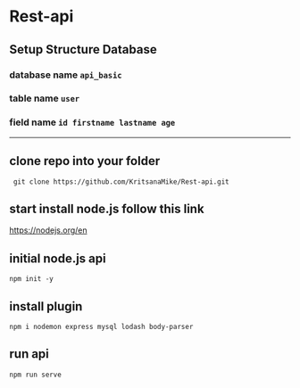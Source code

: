 # Rest-api
## Setup Structure Database 
### database name  ``` api_basic ``` 
### table name  ``` user ``` 
### field name  ``` id firstname lastname age ``` 
***

## clone repo into your folder ##
``` git clone https://github.com/KritsanaMike/Rest-api.git```

## start install node.js follow this link
https://nodejs.org/en


## initial node.js api  ##
``` npm init -y ```

## install plugin ##
``` npm i nodemon express mysql lodash body-parser ``` 

## run api ##
 ```npm run serve```



 
